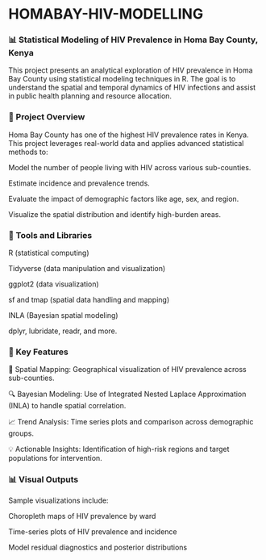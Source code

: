 # HOMABAY-HIV-MODELLING

### 📊 Statistical Modeling of HIV Prevalence in Homa Bay County, Kenya

This project presents an analytical exploration of HIV prevalence in Homa Bay County using statistical modeling techniques in R. The goal is to understand the spatial and temporal dynamics of HIV infections and assist in public health planning and resource allocation.

### 🧠 Project Overview
Homa Bay County has one of the highest HIV prevalence rates in Kenya. This project leverages real-world data and applies advanced statistical methods to:

Model the number of people living with HIV across various sub-counties.

Estimate incidence and prevalence trends.

Evaluate the impact of demographic factors like age, sex, and region.

Visualize the spatial distribution and identify high-burden areas.

### 🔧 Tools and Libraries
R (statistical computing)

Tidyverse (data manipulation and visualization)

ggplot2 (data visualization)

sf and tmap (spatial data handling and mapping)

INLA (Bayesian spatial modeling)

dplyr, lubridate, readr, and more.

### 📌 Key Features
📍 Spatial Mapping: Geographical visualization of HIV prevalence across sub-counties.

🔍 Bayesian Modeling: Use of Integrated Nested Laplace Approximation (INLA) to handle spatial correlation.

📈 Trend Analysis: Time series plots and comparison across demographic groups.

💡 Actionable Insights: Identification of high-risk regions and target populations for intervention.

### 📊 Visual Outputs
Sample visualizations include:

Choropleth maps of HIV prevalence by ward

Time-series plots of HIV prevalence and incidence

Model residual diagnostics and posterior distributions
